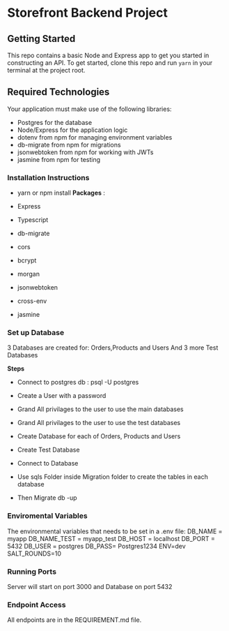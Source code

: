 # Storefront Backend Project

## Getting Started

This repo contains a basic Node and Express app to get you started in constructing an API. To get started, clone this repo and run `yarn` in your terminal at the project root.

## Required Technologies
Your application must make use of the following libraries:
- Postgres for the database
- Node/Express for the application logic
- dotenv from npm for managing environment variables
- db-migrate from npm for migrations
- jsonwebtoken from npm for working with JWTs
- jasmine from npm for testing


### Installation Instructions

- yarn or npm install
**Packages** :

- Express

- Typescript

- db-migrate

- cors

- bcrypt

- morgan

- jsonwebtoken

- cross-env

- jasmine


### Set up Database
3 Databases are created for: Orders,Products and Users
And 3 more Test Databases

**Steps**
- Connect to postgres db : psql -U postgres
- Create a User with a password
- Grand All privilages to the user to use the main databases
- Grand All privilages to the user to use the test databases

- Create Database for each of Orders, Products and Users 
- Create Test Database 
- Connect to Database

- Use sqls Folder inside Migration folder to create the tables in each database
- Then Migrate db -up 

### Enviromental Variables 
The environmental variables that needs to be set in a .env file: 
DB_NAME = myapp
DB_NAME_TEST = myapp_test
DB_HOST = localhost
DB_PORT = 5432
DB_USER = postgres
DB_PASS= Postgres1234
ENV=dev
SALT_ROUNDS=10

### Running Ports
Server will start on port 3000 and Database on port 5432

### Endpoint Access
All endpoints are in the REQUIREMENT.md file.

